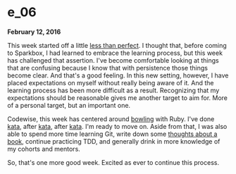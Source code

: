 # e_06

**February 12, 2016**

This week started off a little [less than perfect](https://github.com/iAmNathanJ/sparkbox-journal/blob/master/entries/2016-02-08.md). I thought that, before coming to Sparkbox, I had learned to embrace the learning process, but this week has challenged that assertion. I've become comfortable looking at things that are confusing because I know that with persistence those things become clear. And that's a good feeling. In this new setting, however, I have placed expectations on myself without really being aware of it. And the learning process has been more difficult as a result. Recognizing that my expectations should be reasonable gives me another target to aim for. More of a personal target, but an important one.

Codewise, this week has centered around [bowling](https://github.com/iAmNathanJ/bowling-kata) with Ruby. I've done [kata](https://github.com/iAmNathanJ/bowling-kata/blob/master/solution2/bowling_game.rb), after [kata](https://github.com/iAmNathanJ/bowling-kata/blob/master/solution3/bowling_game.rb), after [kata](https://github.com/iAmNathanJ/bowling-kata/blob/master/solution5/bowling_game.rb). I'm ready to move on. Aside from that, I was also able to spend more time learning Git, write down some [thoughts about a book](https://github.com/iAmNathanJ/sparkbox-journal/blob/master/book-reviews/getting-real.md), continue practicing TDD, and generally drink in more knowledge of my cohorts and mentors.

So, that's one more good week. Excited as ever to continue this process.
